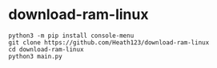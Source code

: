 # download-ram-linux

`python3 -m pip install console-menu`
<br>
`git clone https://github.com/Heath123/download-ram-linux`
<br>
`cd download-ram-linux`
<br>
`python3 main.py`
